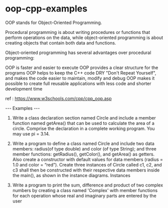 # oop-cpp-examples

OOP stands for Object-Oriented Programming.

Procedural programming is about writing procedures or functions that perform operations on the data, while object-oriented programming is about creating objects that contain both data and functions.

Object-oriented programming has several advantages over procedural programming:

OOP is faster and easier to execute
OOP provides a clear structure for the programs
OOP helps to keep the C++ code DRY "Don't Repeat Yourself", and makes the code easier to maintain, modify and debug
OOP makes it possible to create full reusable applications with less code and shorter development time

ref : https://www.w3schools.com/cpp/cpp_oop.asp

--- Examples ---

1. Write a class declaration section named Circle and include a member function named 
getArea() that can be used to calculate the area of a circle. Comprise the declaration in a 
complete working program. You may use pi = 3.14. 

2. Write a program to define a class named Circle and include two data members: radius(of type 
double) and color (of type String); and three member functions: getRadius(), getColor(), and 
getArea() as getters. Also create a constructor with default values for data members (radius = 
1.0 and color = “red”). 
Create three instances of Circle called c1, c2, and c3 shall then be constructed with their 
respective data members inside the main(), as shown in the instance diagrams. 
Instances <see Examples.pdf>

3. Write a program to print the sum, difference and product of two complex numbers by 
creating a class named 'Complex' with member functions for each operation whose real and 
imaginary parts are entered by the user
